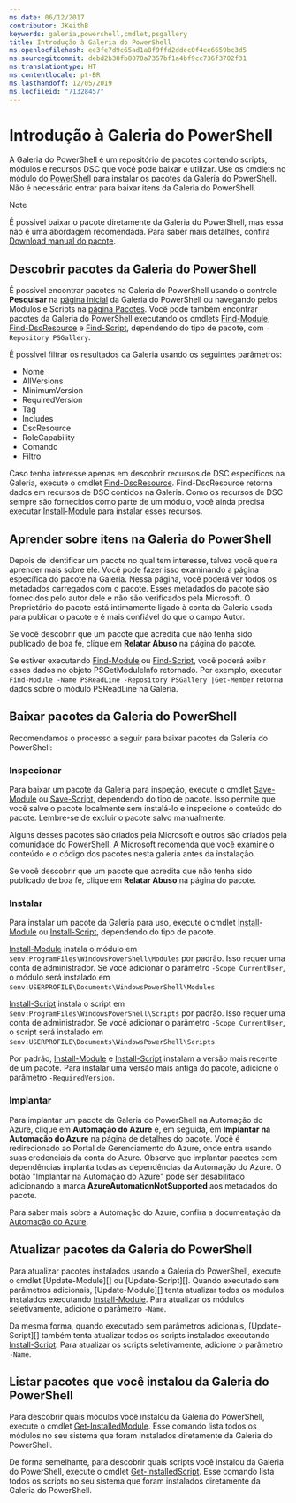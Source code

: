 ```yaml
---
ms.date: 06/12/2017
contributor: JKeithB
keywords: galeria,powershell,cmdlet,psgallery
title: Introdução à Galeria do PowerShell
ms.openlocfilehash: ee3fe7d9c65ad1a8f9ffd2ddec0f4ce6659bc3d5
ms.sourcegitcommit: debd2b38fb8070a7357bf1a4bf9cc736f3702f31
ms.translationtype: HT
ms.contentlocale: pt-BR
ms.lasthandoff: 12/05/2019
ms.locfileid: "71328457"
---
```

# <a name="getting-started-with-the-powershell-gallery"></a>Introdução à Galeria do PowerShell

A Galeria do PowerShell é um repositório de pacotes contendo scripts, módulos e recursos DSC que você pode baixar e utilizar. Use os cmdlets no módulo do [PowerShell](/powershell/module/powershellget) para instalar os pacotes da Galeria do PowerShell. Não é necessário entrar para baixar itens da Galeria do PowerShell.

> [!NOTE]
> É possível baixar o pacote diretamente da Galeria do PowerShell, mas essa não é uma abordagem recomendada. Para saber mais detalhes, confira [Download manual do pacote](how-to/working-with-packages/manual-download.md).

## <a name="discovering-packages-from-the-powershell-gallery"></a>Descobrir pacotes da Galeria do PowerShell

É possível encontrar pacotes na Galeria do PowerShell usando o controle **Pesquisar** na [página inicial](https://www.powershellgallery.com) da Galeria do PowerShell ou navegando pelos Módulos e Scripts na [página Pacotes](https://www.powershellgallery.com/packages). Você pode também encontrar pacotes da Galeria do PowerShell executando os cmdlets [Find-Module][], [Find-DscResource] e [Find-Script][], dependendo do tipo de pacote, com `-Repository PSGallery`.

É possível filtrar os resultados da Galeria usando os seguintes parâmetros:

- Nome
- AllVersions
- MinimumVersion
- RequiredVersion
- Tag
- Includes
- DscResource
- RoleCapability
- Comando
- Filtro

Caso tenha interesse apenas em descobrir recursos de DSC específicos na Galeria, execute o cmdlet [Find-DscResource][]. Find-DscResource retorna dados em recursos de DSC contidos na Galeria. Como os recursos de DSC sempre são fornecidos como parte de um módulo, você ainda precisa executar [Install-Module][] para instalar esses recursos.

## <a name="learning-about-packages-in-the-powershell-gallery"></a>Aprender sobre itens na Galeria do PowerShell

Depois de identificar um pacote no qual tem interesse, talvez você queira aprender mais sobre ele. Você pode fazer isso examinando a página específica do pacote na Galeria. Nessa página, você poderá ver todos os metadados carregados com o pacote. Esses metadados do pacote são fornecidos pelo autor dele e não são verificados pela Microsoft. O Proprietário do pacote está intimamente ligado à conta da Galeria usada para publicar o pacote e é mais confiável do que o campo Autor.

Se você descobrir que um pacote que acredita que não tenha sido publicado de boa fé, clique em **Relatar Abuso** na página do pacote.

Se estiver executando [Find-Module][] ou [Find-Script][], você poderá exibir esses dados no objeto PSGetModuleInfo retornado. Por exemplo, executar `Find-Module -Name PSReadLine -Repository PSGallery |Get-Member` retorna dados sobre o módulo PSReadLine na Galeria.

## <a name="downloading-packages-from-the-powershell-gallery"></a>Baixar pacotes da Galeria do PowerShell

Recomendamos o processo a seguir para baixar pacotes da Galeria do PowerShell:

### <a name="inspect"></a>Inspecionar

Para baixar um pacote da Galeria para inspeção, execute o cmdlet [Save-Module][] ou [Save-Script][], dependendo do tipo de pacote. Isso permite que você salve o pacote localmente sem instalá-lo e inspecione o conteúdo do pacote. Lembre-se de excluir o pacote salvo manualmente.

Alguns desses pacotes são criados pela Microsoft e outros são criados pela comunidade do PowerShell. A Microsoft recomenda que você examine o conteúdo e o código dos pacotes nesta galeria antes da instalação.

Se você descobrir que um pacote que acredita que não tenha sido publicado de boa fé, clique em **Relatar Abuso** na página do pacote.

### <a name="install"></a>Instalar

Para instalar um pacote da Galeria para uso, execute o cmdlet [Install-Module][] ou [Install-Script][], dependendo do tipo de pacote.

[Install-Module][] instala o módulo em `$env:ProgramFiles\WindowsPowerShell\Modules` por padrão.
Isso requer uma conta de administrador. Se você adicionar o parâmetro `-Scope CurrentUser`, o módulo será instalado em `$env:USERPROFILE\Documents\WindowsPowerShell\Modules`.

[Install-Script][] instala o script em `$env:ProgramFiles\WindowsPowerShell\Scripts` por padrão.
Isso requer uma conta de administrador. Se você adicionar o parâmetro `-Scope CurrentUser`, o script será instalado em `$env:USERPROFILE\Documents\WindowsPowerShell\Scripts`.

Por padrão, [Install-Module][] e [Install-Script][] instalam a versão mais recente de um pacote. Para instalar uma versão mais antiga do pacote, adicione o parâmetro `-RequiredVersion`.

### <a name="deploy"></a>Implantar

Para implantar um pacote da Galeria do PowerShell na Automação do Azure, clique em **Automação do Azure** e, em seguida, em **Implantar na Automação do Azure** na página de detalhes do pacote. Você é redirecionado ao Portal de Gerenciamento do Azure, onde entra usando suas credenciais da conta do Azure. Observe que implantar pacotes com dependências implanta todas as dependências da Automação do Azure. O botão "Implantar na Automação do Azure" pode ser desabilitado adicionando a marca **AzureAutomationNotSupported** aos metadados do pacote.

Para saber mais sobre a Automação do Azure, confira a documentação da [Automação do Azure](/azure/automation).

## <a name="updating-packages-from-the-powershell-gallery"></a>Atualizar pacotes da Galeria do PowerShell

Para atualizar pacotes instalados usando a Galeria do PowerShell, execute o cmdlet [Update-Module][] ou [Update-Script][]. Quando executado sem parâmetros adicionais, [Update-Module][] tenta atualizar todos os módulos instalados executando [Install-Module][]. Para atualizar os módulos seletivamente, adicione o parâmetro `-Name`.

Da mesma forma, quando executado sem parâmetros adicionais, [Update-Script][] também tenta atualizar todos os scripts instalados executando [Install-Script][]. Para atualizar os scripts seletivamente, adicione o parâmetro `-Name`.

## <a name="list-packages-that-you-have-installed-from-the-powershell-gallery"></a>Listar pacotes que você instalou da Galeria do PowerShell

Para descobrir quais módulos você instalou da Galeria do PowerShell, execute o cmdlet [Get-InstalledModule][]. Esse comando lista todos os módulos no seu sistema que foram instalados diretamente da Galeria do PowerShell.

De forma semelhante, para descobrir quais scripts você instalou da Galeria do PowerShell, execute o cmdlet [Get-InstalledScript][]. Esse comando lista todos os scripts no seu sistema que foram instalados diretamente da Galeria do PowerShell.

[Find-DscResource]: /powershell/module/powershellget/Find-DscResource
[Find-Module]: /powershell/module/powershellget/Find-Module
[Find-Script]: /powershell/module/powershellget/Find-Script
[Get-InstalledModule]: /powershell/module/powershellget/Get-InstalledModule
[Get-InstalledScript]: /powershell/module/powershellget/Get-InstalledScript
[Install-Module]: /powershell/module/powershellget/Install-Module
[Install-Script]: /powershell/module/powershellget/Install-Script
[Publish-Module]: /powershell/module/powershellget/Publish-Module
[Publish-Script]: /powershell/module/powershellget/Publish-Script
[Register-PSRepository]: /powershell/module/powershellget/Register-Repository
[Save-Module]: /powershell/module/powershellget/Save-Module
[Save-Script]: /powershell/module/powershellget/Save-Script

